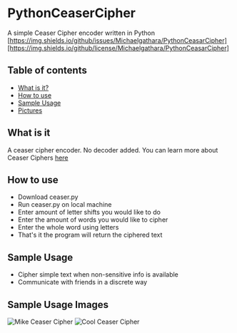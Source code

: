 # PythonCeaserCipher
A simple Ceaser Cipher encoder written in Python
[https://img.shields.io/github/issues/Michaelgathara/PythonCeasarCipher][https://img.shields.io/github/license/Michaelgathara/PythonCeasarCipher]
## Table of contents
* [What is it?](#what-is-it)
* [How to use](#how-to-use)
* [Sample Usage](#ways-to-use)
* [Pictures](#sample-usage-images)
## What is it
A ceaser cipher encoder. No decoder added.
You can learn more about Ceaser Ciphers [here](https://www.wikiwand.com/en/Caesar_cipher)
## How to use
* Download ceaser.py
* Run ceaser.py on local machine
* Enter amount of letter shifts you would like to do
* Enter the amount of words you would like to cipher
* Enter the whole word using letters
* That's it the program will return the ciphered text
## Sample Usage
* Cipher simple text when non-sensitive info is available
* Communicate with friends in a discrete way
## Sample Usage Images
![Mike Ceaser Cipher](https://michaelgathara.com/images/ceaserCipherMike.PNG)
![Cool Ceaser Cipher](https://michaelgathara.com/images/ceaserCipherCool.PNG)

